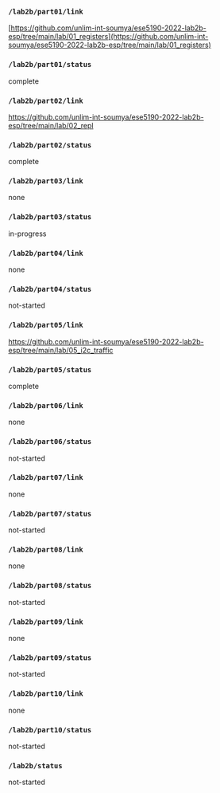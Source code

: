 ### `/lab2b/part01/link`
[https://github.com/unlim-int-soumya/ese5190-2022-lab2b-esp/tree/main/lab/01_registers](https://github.com/unlim-int-soumya/ese5190-2022-lab2b-esp/tree/main/lab/01_registers)
### `/lab2b/part01/status`
complete
### `/lab2b/part02/link`
https://github.com/unlim-int-soumya/ese5190-2022-lab2b-esp/tree/main/lab/02_repl
### `/lab2b/part02/status`
complete
### `/lab2b/part03/link`
none
### `/lab2b/part03/status`
in-progress
### `/lab2b/part04/link`
none
### `/lab2b/part04/status`
not-started
### `/lab2b/part05/link`
https://github.com/unlim-int-soumya/ese5190-2022-lab2b-esp/tree/main/lab/05_i2c_traffic
### `/lab2b/part05/status`
complete
### `/lab2b/part06/link`
none
### `/lab2b/part06/status`
not-started
### `/lab2b/part07/link`
none
### `/lab2b/part07/status`
not-started
### `/lab2b/part08/link`
none
### `/lab2b/part08/status`
not-started
### `/lab2b/part09/link`
none
### `/lab2b/part09/status`
not-started
### `/lab2b/part10/link`
none
### `/lab2b/part10/status`
not-started
### `/lab2b/status`
not-started
